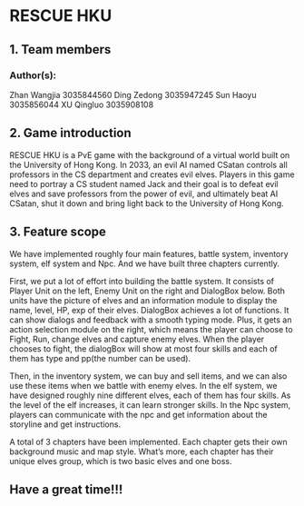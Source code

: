 # RESCUE HKU
## 1. Team members
### Author(s): 
Zhan Wangjia 3035844560
Ding Zedong 3035947245
Sun Haoyu 3035856044
XU Qingluo 3035908108

## 2. Game introduction
RESCUE HKU is a PvE game with the background of a virtual world built on the University of Hong Kong. In 2033, an evil AI named CSatan controls all professors in the CS department and creates evil elves. Players in this game need to portray a CS student named Jack and their goal is to defeat evil elves and save professors from the power of evil, and ultimately beat AI CSatan, shut it down and bring light back to the University of Hong Kong.

## 3. Feature scope
We have implemented roughly four main features, battle system, inventory system, elf system and Npc. And we have built three chapters currently.

First, we put a lot of effort into building the battle system. It consists of Player Unit on the left, Enemy Unit on the right and DialogBox below. Both units have the picture of elves and an information module to display the name, level, HP, exp of their elves. DialogBox achieves a lot of functions. It can show dialogs and feedback with a smooth typing mode. Plus, it gets an action selection module on the right, which means the player can choose to Fight, Run, change elves and capture enemy elves. When the player chooses to fight, the dialogBox will show at most four skills and each of them has type and pp(the number can be used).

Then, in the inventory system, we can buy and sell items, and we can also use these items when we battle with enemy elves. In the elf system, we have designed roughly nine different elves, each of them has four skills. As the level of the elf increases, it can learn stronger skills. In the Npc system, players can communicate with the npc and get information about the storyline and get instructions.

A total of 3 chapters have been implemented. Each chapter gets their own background music and map style. What’s more, each chapter has their unique elves group, which is two basic elves and one boss.

## Have a great time!!!
